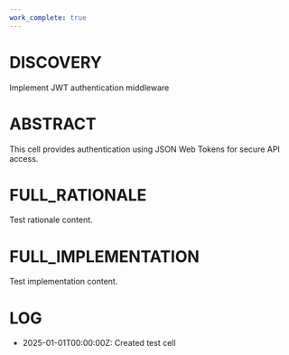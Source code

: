 ```yaml
---
work_complete: true
---
```


# DISCOVERY
Implement JWT authentication middleware

# ABSTRACT
This cell provides authentication using JSON Web Tokens for secure API access.

# FULL_RATIONALE
Test rationale content.

# FULL_IMPLEMENTATION
Test implementation content.

# LOG
- 2025-01-01T00:00:00Z: Created test cell
